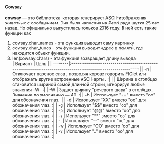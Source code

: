 #### Cowsay
__cowsay__ — это библиотека, которая генерирует ASCII-изображения животных с сообщением. Она была написана на *Pearl* ради шутки 25 лет назад. Но официально выпустилась тольков 2016 году. 
В ней есть такие функции как
1. cowsay.char_names - эта функция выводит саму картинку
2. cowsay.char_funcs - эта функция выводит адрес в памяти, где находится объект функции.
3. len(cowsay.chars) - эта функция возвращает длину вывода  
| Вариант |  Цель                                                                                                        |
| --------|:------------------------------------------------------------------------------------------------------------:| 
| -n      | 	Отключает перенос слов , позволяя корове говорить FIGlet или отображать другие встроенные ASCII-арты .    :|
|         |   Ширина в столбцах становится шириной самой длинной строки, игнорируя любые значения -W .                  :| 
| -W      |   Задает ширину "речевого шара" в столбцах. Значение по умолчанию — 40.                                     :|
| -b      |   Использует "==" вместо "oo" для обозначения глаз.                                                         :|
| -d      |   Использует "XX" вместо "оо" для обозначения глаз.                                                         :|
| -g      |   Использует "$$" вместо "оо" для обозначения глаз.                                                         :|
| -p      |   Использует "@@" вместо "оо" для обозначения глаз.                                                         :|
| -s      |   Использует "**" вместо "oo" для обозначения глаз.                                                         :|
| -t      |   Использует "--" вместо "оо" для обозначения глаз.                                                         :|
| -w      |   Использует "OO" вместо "оо" для обозначения глаз.                                                         :|
| -y      |   Использует ".." вместо "оо" для обозначения глаз.                                                         :|

